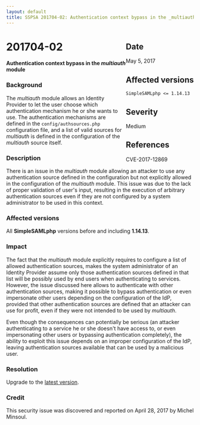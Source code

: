 ```yaml
---
layout: default
title: SSPSA 201704-02: Authentication context bypass in the _multiauth_ module
---
```


<div class="sidebar-warning" style="float: right;">
<h2>Date</h2>
May 5, 2017
<h2>Affected versions</h2>
<code>SimpleSAMLphp <= 1.14.13</code>
<h2>Severity</h2>
Medium
<h2>References</h2>
CVE-2017-12869
</div>

# 201704-02

**Authentication context bypass in the _multiauth_ module**

### Background

The _multiauth_ module allows an Identity Provider to let the user choose which authentication mechanism he or she wants
to use. The authentication mechanisms are defined in the `config/authsources.php` configuration file, and a list of
valid sources for _multiauth_ is defined in the configuration of the _multiauth_ source itself.

### Description

There is an issue in the _multiauth_ module allowing an attacker to use any authentication source defined in the
configuration but not explicitly allowed in the configuration of the _multiauth_ module. This issue was due to the lack
of proper validation of user's input, resulting in the execution of arbitrary authentication sources even if they are
not configured by a system administrator to be used in this context.

### Affected versions

All **SimpleSAMLphp** versions before and including **1.14.13**.

### Impact

The fact that the _multiauth_ module explicitly requires to configure a list of allowed authentication sources, makes
the system administrator of an Identity Provider assume only those authentication sources defined in that list will
be possibly used by end users when authenticating to services. However, the issue discussed here allows to authenticate
with other authentication sources, making it possible to bypass authentication or even impersonate other users depending
on the configuration of the IdP, provided that other authentication sources are defined that an attacker can use for
profit, even if they were not intended to be used by _multiauth_.

Even though the consequences can potentially be serious (an attacker authenticating to a service he or she doesn't have
access to, or even impersonating other users or bypassing authentication completely), the ability to exploit this issue
depends on an improper configuration of the IdP, leaving authentication sources available that can be used by a
malicious user.

### Resolution

Upgrade to the [latest version](/download).

### Credit

This security issue was discovered and reported on April 28, 2017 by Michel Minsoul.